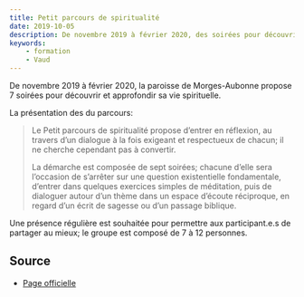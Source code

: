 ```yaml
---
title: Petit parcours de spiritualité
date: 2019-10-05
description: De novembre 2019 à février 2020, des soirées pour découvrir et approfondir sa vie spirituelle.
keywords:
    - formation
    - Vaud
---
```


De novembre 2019 à février 2020, la paroisse de Morges-Aubonne propose 7&nbsp;soirées pour découvrir et approfondir sa vie spirituelle.

La présentation des du parcours: 

> Le Petit parcours de spiritualité propose d’entrer en réflexion, au travers d’un dialogue à la fois exigeant et respectueux de chacun; il ne cherche cependant pas à convertir.
>
> La démarche est composée de sept soirées; chacune d’elle sera l’occasion de s’arrêter sur une question existentielle fondamentale, d’entrer dans quelques exercices simples de méditation, puis de dialoguer autour d’un thème dans un espace d’écoute réciproque, en regard d’un écrit de sagesse ou d’un passage biblique.

Une présence régulière est souhaitée pour permettre aux participant.e.s de partager au mieux; le groupe est composé de 7 à 12 personnes.

## Source

- [Page officielle](https://formationmorgesaubonne.eerv.ch/petit-parcours-de-spiritualite/)